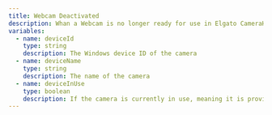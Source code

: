 ```yaml
---
title: Webcam Deactivated
description: Whan a Webcam is no longer ready for use in Elgato CameraHub
variables:
  - name: deviceId
    type: string
    description: The Windows device ID of the camera
  - name: deviceName
    type: string
    description: The name of the camera
  - name: deviceInUse
    type: boolean
    description: If the camera is currently in use, meaning it is providing a video feed
---
```

